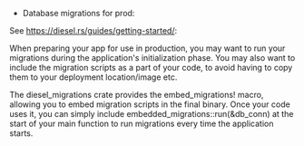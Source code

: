 * Database migrations for prod:

See https://diesel.rs/guides/getting-started/:

When preparing your app for use in production, you may want to run your migrations during the application's initialization phase. You may also want to include the migration scripts as a part of your code, to avoid having to copy them to your deployment location/image etc.

The diesel_migrations crate provides the embed_migrations! macro, allowing you to embed migration scripts in the final binary. Once your code uses it, you can simply include embedded_migrations::run(&db_conn) at the start of your main function to run migrations every time the application starts.
